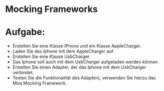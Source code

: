 ﻿# Mocking Frameworks

# Aufgabe:

- Erstellen Sie eine Klasse IPhone und ein Klasse AppleCharger.
- Laden Sie das Iphone mit dem AppleCharger auf.
- Erstellen Sie eine Klasse UsbCharger.
- Das Iphone soll auch mit dem UsbCharger aufgeladen werden können.
- Erstellen Sie einen Adapter, der das Iphone mit dem UsbCharger verbindet.
- Testen Sie die Funktionalität des Adapters, verwenden Sie hierzu das Moq Mocking Framework.
